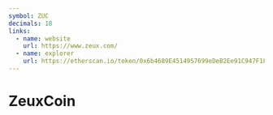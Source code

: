 ```yaml
---
symbol: ZUC
decimals: 18
links:
  - name: website
    url: https://www.zeux.com/
  - name: explorer
    url: https://etherscan.io/token/0x6b4689E4514957699eDeB2Ee91C947F18E439806
---
```


# ZeuxCoin
